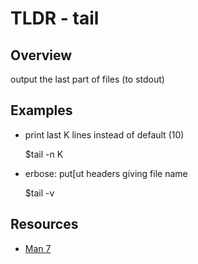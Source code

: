 TLDR - tail
===========

Overview
--------

output the last part of files (to stdout) 

Examples
--------

- print last K lines instead of default (10)

    $tail -n K

- erbose: put[ut headers giving file name 

    $tail -v

Resources
---------

- [Man 7](http://man7.org/linux/man-pages/man1/tail.1.html)
